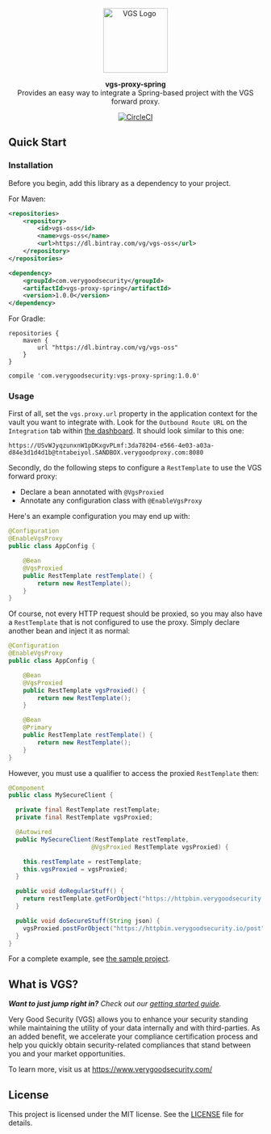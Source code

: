 <p align="center"><a href="https://www.verygoodsecurity.com/"><img src="https://avatars0.githubusercontent.com/u/17788525" width="128" alt="VGS Logo"></a></p>
<p align="center"><b>vgs-proxy-spring</b><br/>Provides an easy way to integrate a Spring-based project with the VGS forward proxy.</p>
<p align="center"><a href="https://circleci.com/gh/verygoodsecurity/vgs-proxy-spring/tree/master"><img src="https://circleci.com/gh/verygoodsecurity/vgs-proxy-spring/tree/master.svg?style=svg&circle-token=a588c965f1abd47026b3beb97b004b396d009c77" alt="CircleCI"></a></p>

## Quick Start

### Installation

Before you begin, add this library as a dependency to your project.

For Maven:

```xml
<repositories>
    <repository>
        <id>vgs-oss</id>
        <name>vgs-oss</name>
        <url>https://dl.bintray.com/vg/vgs-oss</url>
    </repository>
</repositories>
```

```xml
<dependency>
    <groupId>com.verygoodsecurity</groupId>
    <artifactId>vgs-proxy-spring</artifactId>
    <version>1.0.0</version>
</dependency>
```

For Gradle:

```
repositories {
    maven {
        url "https://dl.bintray.com/vg/vgs-oss"
    }
}
```

```
compile 'com.verygoodsecurity:vgs-proxy-spring:1.0.0'
```

### Usage

First of all, set the `vgs.proxy.url` property in the application context for
the vault you want to integrate with. Look for the `Outbound Route URL` on the
`Integration` tab within [the
dashboard](https://dashboard.verygoodsecurity.com/dashboard). It should look
similar to this one:

    https://USvWJyqzunxnW1pDKxgvPLmf:3da78204-e566-4e03-a03a-d84e3d1d4d1b@tntabeiyol.SANDBOX.verygoodproxy.com:8080

Secondly, do the following steps to configure a `RestTemplate` to use the VGS
forward proxy:

- Declare a bean annotated with `@VgsProxied`
- Annotate any configuration class with `@EnableVgsProxy`

Here's an example configuration you may end up with:

```java
@Configuration
@EnableVgsProxy
public class AppConfig {

    @Bean
    @VgsProxied
    public RestTemplate restTemplate() {
        return new RestTemplate();
    }
}
```

Of course, not every HTTP request should be proxied, so you may also have a
`RestTemplate` that is not configured to use the proxy. Simply declare another
bean and inject it as normal:

```java
@Configuration
@EnableVgsProxy
public class AppConfig {

    @Bean
    @VgsProxied
    public RestTemplate vgsProxied() {
        return new RestTemplate();
    }

    @Bean
    @Primary
    public RestTemplate restTemplate() {
        return new RestTemplate();
    }
}
```

However, you must use a qualifier to access the proxied `RestTemplate` then:

```java
@Component
public class MySecureClient {

  private final RestTemplate restTemplate;
  private final RestTemplate vgsProxied;

  @Autowired
  public MySecureClient(RestTemplate restTemplate,
                       @VgsProxied RestTemplate vgsProxied) {

    this.restTemplate = restTemplate;
    this.vgsProxied = vgsProxied;
  }

  public void doRegularStuff() {
    return restTemplate.getForObject("https://httpbin.verygoodsecurity.io/get", String.class);
  }

  public void doSecureStuff(String json) {
    vgsProxied.postForObject("https://httpbin.verygoodsecurity.io/post", json, String.class);
  }
}
```

For a complete example, see [the sample project](samples/httpbin-router).

## What is VGS?

_**Want to just jump right in?** Check out our [getting started
guide](https://www.verygoodsecurity.com/docs/getting-started)._

Very Good Security (VGS) allows you to enhance your security standing while
maintaining the utility of your data internally and with third-parties. As an
added benefit, we accelerate your compliance certification process and help you
quickly obtain security-related compliances that stand between you and your
market opportunities.

To learn more, visit us at https://www.verygoodsecurity.com/

## License

This project is licensed under the MIT license. See the [LICENSE](LICENSE) file
for details.
